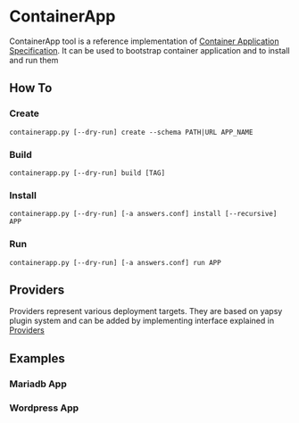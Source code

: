 # ContainerApp
ContainerApp tool is a reference implementation of [Container Application Specification](https://github.com/aweiteka/containerapp-spec). It can be used to bootstrap container application and to install and run them

## How To

### Create
```
containerapp.py [--dry-run] create --schema PATH|URL APP_NAME
```
### Build
```
containerapp.py [--dry-run] build [TAG]
```
### Install
```
containerapp.py [--dry-run] [-a answers.conf] install [--recursive] APP 
```
### Run
```
containerapp.py [--dry-run] [-a answers.conf] run APP
```

## Providers

Providers represent various deployment targets. They are based on yapsy plugin system and can be added by implementing interface explained in [Providers](providers/README.md)

## Examples

### Mariadb App

### Wordpress App


